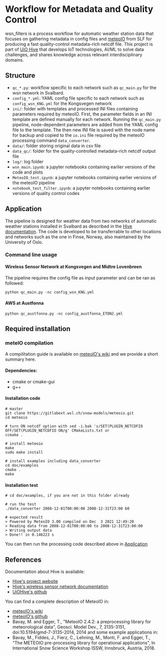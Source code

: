 # Workflow for Metadata and Quality Control
wsn_filters is a process workflow for automatic weather station data that focuses on gathering metadata in config files and [meteoIO](https://gitlabext.wsl.ch/snow-models/meteoio) from SLF for producing a fast quality-control metadata-rich netcdf file. This project is part of [UiO Hive](https://uiohive.github.io/Hive/) that develops IoT technologies, AI/ML to solve data challenges, and shares knowledge across relevant interdisciplinary domains.

## Structure
- ```qc_*.py```: workflow specific to each network such as ```qc_main.py``` for the wsn network in Svalbard.
- ```config_*.yml```: YAML config file specific to each network such as ```config_wsn_KNG.yml``` for the Kongsvegen network
- ```ini/```: folder with templates and processed INI files containing parameters required by meteoIO. First, the parameter fields in an INI template are defined manually for each network. Running the ```qc_main.py``` pipeline, node-dependent parameters are added from the YAML config file to the template. The then new INI file is saved with the node name for backup and copied to the ```io.ini``` file required by the meteoIO processing command ```data_converter```.
- ```data/```: folder storing original data in csv file
- ```data_qc/```: folder for the quality-controlled metadata-rich netcdf output file
- ```log/```: log folder
- ```wsn_main.ipynb```: a jupyter notebooks containing earlier versions of the code and plots
- ```MeteoIO_test.ipynb```: a jupyter notebooks containing earlier versions of the meteoIO pipeline
- ```notebook_test_filter.ipynb```: a jupyter notebooks containing earlier versions of quality control codes

## Application 
The pipeline is designed for weather data from two networks of automatic weather stations installed in Svalbard as described in the [Hive documentation](https://hive-wireless-sensor-network.readthedocs.io/en/latest/). The code is developed to be transferrable to other locations and networks such as the one in Finse, Norway, also maintained by the University of Oslo.

### Command line usage
#### Wireless Sensor Network at Kongsvegen and Midtre Lovenbreen
The pipeline requires the config file as input parameter and can be ran as followed: 
```
python qc_main.py -nc config_wsn_KNG.yml
```
#### AWS at Austfonna
```
python qc_austfonna.py -nc config_austfonna_ETON2.yml
```

## Required installation
### meteIO compilation
A compilitation guide is available on [meteoIO's wiki](https://gitlabext.wsl.ch/snow-models/meteoio/-/wikis/Compiling-MeteoIO) and we provide a short summary here.
#### Dependencies:
- cmake or cmake-gui
- g++

#### Installation code
```
# master
git clone https://gitlabext.wsl.ch/snow-models/meteoio.git
cd meteoio

# turn ON netcdf option with sed -i.bak 's/SET(PLUGIN_NETCDFIO OFF/SET(PLUGIN_NETCDFIO ON/g' CMakeLists.txt or 
ccmake .      

# install meteoio
make 
sudo make install
  
# install examples including data_converter
cd doc/examples
cmake .
make
```
#### Installation test
```
# cd doc/examples, if you are not in this folder already

# run the test
./data_converter 2008-12-01T00:00:00 2008-12-31T23:00 60

# expected result
> Powered by MeteoIO 3.00 compiled on Dec  3 2021 12:49:20
> Reading data from 2008-12-01T00:00:00 to 2008-12-31T23:00:00
> Writing output data
> Done!! in 0.146223 s
```
You can then run the processing code described above in [Application](https://github.com/UiOHive/wsn_filters#application)

## References
Documentation about Hive is available:
- [Hive's project website](https://uiohive.github.io/Hive/)
- [Hive's wireless sensor network documentation](https://hive-wireless-sensor-network.readthedocs.io/en/latest/)
- [UiOHive's github](https://github.com/UiOHive)

You can find a complete description of MeteoIO in:
- [meteoIO's wiki](https://gitlabext.wsl.ch/snow-models/meteoio/-/wikis)
- [meteoIO's github](https://gitlabext.wsl.ch/snow-models/meteoio)
- Bavay, M. and Egger, T., "MeteoIO 2.4.2: a preprocessing library for meteorological data", Geosci. Model Dev., 7, 3135-3151, doi:10.5194/gmd-7-3135-2014, 2014 
and some example applications in: 
- Bavay, M., Fiddes, J., Fierz, C., Lehning, M., Monti, F. and Egger, T., "The METEOIO pre-processing library for operational applications", In International Snow Science Workshop ISSW, Innsbruck, Austria, 2018.
